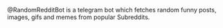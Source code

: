 @RandomRedditBot is a telegram bot which fetches random funny posts, images, gifs and memes from popular Subreddits.
